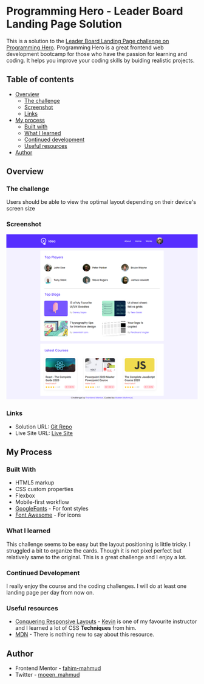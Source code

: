 # Programming Hero - Leader Board Landing Page Solution

This is a solution to the [Leader Board Landing Page challenge on Programming Hero](https://github.com/ProgrammingHero1/leader-board). Programming Hero is a great frontend web development bootcamp for those who have the passion for learning and coding. It helps you improve your coding skills by buiding realistic projects.

## Table of contents

- [Overview](#overview)
  - [The challenge](#the-challenge)
  - [Screenshot](#screenshot)
  - [Links](#links)
- [My process](#my-process)
  - [Built with](#built-with)
  - [What I learned](#what-i-learned)
  - [Continued development](#continued-development)
  - [Useful resources](#useful-resources)
- [Author](#author)

## Overview

### The challenge

Users should be able to view the optimal layout depending on their device's screen size

### Screenshot

![Desktop-View](./screenshot/ss-Leader-Board.png)

### Links

- Solution URL: [Git Repo](https://github.com/moeen-mahmud/leader-board)
- Live Site URL: [Live Site](https://exercise-leader-board.vercel.app/)

## My Process

### Built With

- HTML5 markup
- CSS custom properties
- Flexbox
- Mobile-first workflow
- [GoogleFonts](https://fonts.google.com/) - For font styles
- [Font Awesome](https://fontawesome.com/) - For icons

### What I learned

This challenge seems to be easy but the layout positioning is little tricky. I struggled a bit to organize the cards. Though it is not pixel perfect but relatively same to the original. This is a great challenge and I enjoy a lot.

### Continued Development

I really enjoy the course and the coding challenges. I will do at least one landing page per day from now on.

### Useful resources

- [Conquering Responsive Layouts](https://courses.kevinpowell.co/) - [Kevin](https://twitter.com/KevinJPowell) is one of my favourite instructor and I learned a lot of CSS **Techniques** from him.
- [MDN](https://developer.mozilla.org/en-US/) - There is nothing new to say about this resource.

## Author

- Frontend Mentor - [fahim-mahmud](https://www.frontendmentor.io/profile/fahim-mahmud)
- Twitter - [moeen_mahmud](https://twitter.com/moeen_mahmud)
